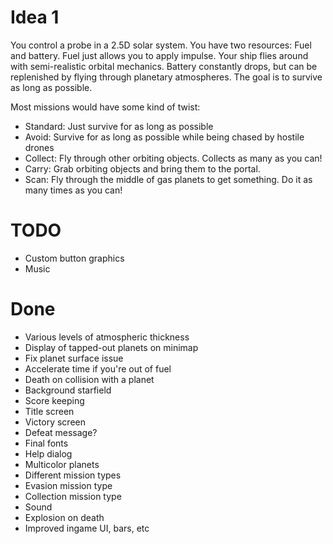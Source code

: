 # Idea 1
You control a probe in a 2.5D solar system. You have two resources: Fuel and battery. Fuel just allows you to apply impulse. Your ship flies around with semi-realistic orbital mechanics. Battery constantly drops, but can be replenished by flying through planetary atmospheres. The goal is to survive as long as possible.

Most missions would have some kind of twist:
- Standard: Just survive for as long as possible
- Avoid: Survive for as long as possible while being chased by hostile drones
- Collect: Fly through other orbiting objects. Collects as many as you can!
- Carry: Grab orbiting objects and bring them to the portal.
- Scan: Fly through the middle of gas planets to get something. Do it as many times as you can!

# TODO
- Custom button graphics
- Music

# Done
- Various levels of atmospheric thickness
- Display of tapped-out planets on minimap
- Fix planet surface issue
- Accelerate time if you're out of fuel
- Death on collision with a planet
- Background starfield
- Score keeping
- Title screen
- Victory screen
- Defeat message?
- Final fonts
- Help dialog
- Multicolor planets
- Different mission types
- Evasion mission type
- Collection mission type
- Sound
- Explosion on death
- Improved ingame UI, bars, etc